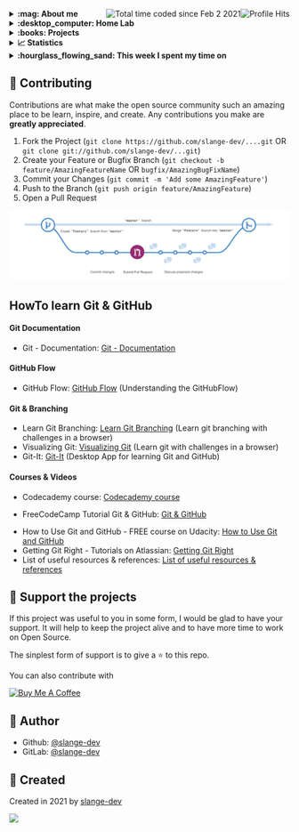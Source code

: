 <img align="right" alt="Profile Hits" src="https://komarev.com/ghpvc/?username=slange-dev&style=flat-square"> <a href="https://wakatime.com/@b9ca06e8-3961-4e7b-89c7-a5697a293916"><img align="right" src="https://wakatime.com/badge/user/b9ca06e8-3961-4e7b-89c7-a5697a293916.svg" alt="Total time coded since Feb 2 2021" /></a>

<details>
  <summary><b> :mag: About me </b></summary>
I work as a Windows and Linux administrator.  </br>
I worked as a Teamleader and Output manager in the section "Mainframe & Output management" for a big insurance company. </br>
I like z/OS Mainframe and old Mainframe systems. </br>
I like to write code in different languages. </br>
</br>
</details>

<details>
  <summary><b> :desktop_computer: Home Lab</b></summary>
I living in the HQ datacenter at server room 127.0.0.1...</br>
and operate various server, services and technologys from here.</br>
</br>
- 1x OpnSense as Firewall/Router (Vlan routing, DHCP relay, Suricata, Firewall) </br>
- 2x Samba PDC/BDC server (PDC/BDC, LDAPS, primary ROOT DNS, DHCP, Print, File) </br>
- 2x PiHole HA server as secondary DNS server </br>
- 1x Squid server as proxy server </br>
- 1x Radius server </br>
- 1x PXE server for automatic OS installations </br>
- 1x NextCloud server </br>
- 1x W-Lan AP(Freifunk) </br>
- 2x Mainframe systems emulated with hercules (OS/VS2 MVS 3.8j Tur(n)key Level 4/5 and z/OS v2.1) </br>
</details>

<details>
  <summary><b> :books: Projects </b></summary>

### Linux projects
  - Automate and hardening Rocky Linux OS v8/9 installations with CIS/CCE rules </br>

### MVS-TK4 Mainframe projects
##### Cobol
  - Making a simple Bank System (Login, Menue, Transfer, Deposit, Withdraw, Show balance, Transaction history, User management) </br>
    with ATM functions in Cobol (No CICS/KICKS) and VSAM files (No DB2) </br>

#### Planned
##### Kicks
  - Create a login in Cobol with KICKS and VSAM files </br>
  - Create a menue/navigation page in Cobol with KICKS and VSAM files </br>
  ##### Full configured MVS-TK4
  - Create a full configured MVS-TK-4 with Kicks (http://www.kicksfortso.com/) </br>
  - Create a full configured MVS-TK-4 with Dodgecics (https://github.com/mainframed/DOGECICS) </br>
### z/OS Mainframe projects
#### Planned
  ##### Trading Bot
  - Making a trading Bot system </br>
</details>

<details>
  <summary><b> 📈 Statistics </b></summary>

[![GitHub stats](https://github-readme-stats.vercel.app/api?username=slange-dev&count_private=true&show_icons=true&theme=dark)](https://github.com/anuraghazra/github-readme-stats)

[![Top languages stats](https://github-readme-stats.vercel.app/api/top-langs/?username=slange-dev&langs_count=20&layout=pie&theme=dark)](https://github.com/anuraghazra/github-readme-stats)

[![Wakatime stats](https://github-readme-stats.vercel.app/api/wakatime?username=slange_dev&langs_count=20&layout=compact&theme=dark)](https://github.com/anuraghazra/github-readme-stats)
</details>

<details>
  <summary><b> :hourglass_flowing_sand: This week I spent my time on </b></summary>
</details>

## :handshake: Contributing

Contributions are what make the open source community such an amazing place to be learn, inspire, and create. Any contributions you make are **greatly appreciated**.

1. Fork the Project (`git clone https://github.com/slange-dev/....git` OR `git clone git://github.com/slange-dev/...git`)
2. Create your Feature or Bugfix Branch (`git checkout -b feature/AmazingFeatureName` OR `bugfix/AmazingBugFixName`)
3. Commit your Changes (`git commit -m 'Add some AmazingFeature'`)
4. Push to the Branch (`git push origin feature/AmazingFeature`)
5. Open a Pull Request

![image](https://github.com/slange-dev/slange-dev/blob/master/github_flow.png?raw=true)

## HowTo learn Git & GitHub

#### Git Documentation
* Git - Documentation: [Git - Documentation](https://git-scm.com/doc)

#### GitHub Flow
* GitHub Flow: [GitHub Flow](https://guides.github.com/introduction/flow/) (Understanding the GitHubFlow)

#### Git & Branching
* Learn Git Branching: [Learn Git Branching](https://learngitbranching.js.org/) (Learn git branching with challenges in a browser)
* Visualizing Git: [Visualizing Git](https://git-school.github.io/visualizing-git/) (Learn git with challenges in a browser)
* Git-It: [Git-It](https://github.com/jlord/git-it-electron) (Desktop App for learning Git and GitHub)

#### Courses & Videos
* Codecademy course: [Codecademy course](https://www.codecademy.com/learn/learn-git)
- FreeCodeCamp Tutorial Git & GitHub: [Git & GitHub](https://www.youtube.com/watch?v=vR-y_2zWrIE&list=PLWKjhJtqVAbkFiqHnNaxpOPhh9tSWMXIF)
* How to Use Git and GitHub - FREE course on Udacity: [How to Use Git and GitHub](https://www.udacity.com/course/how-to-use-git-and-github--ud775#)
* Getting Git Right - Tutorials on Atlassian: [Getting Git Right](https://www.atlassian.com/git)
* List of useful resources & references: [List of useful resources & references](https://gist.github.com/eashish93/3eca6a90fef1ea6e586b7ec211ff72a5)

## :yellow_heart: Support the projects

If this project was useful to you in some form, I would be glad to have your support.  It will help to keep the project alive and to have more time to work on Open Source.

The sinplest form of support is to give a :star: to this repo.

You can also contribute with 

<a href="https://www.buymeacoffee.com/slange.dev" target="_blank">
  <img src="https://www.buymeacoffee.com/assets/img/custom_images/orange_img.png" alt="Buy Me A Coffee" style="height: auto !important;width: auto !important;" >
</a>

## :bust_in_silhouette: Author

* Github: [@slange-dev](https://github.com/slange-dev)
* GitLab: [@slange-dev](https://gitlab.com/slange-dev)

## :rocket: Created

Created in 2021 by [slange-dev](https://github.com/slange-dev)

<!--
**slange-dev/slange-dev** is a ✨ _special_ ✨ repository because its `README.md` (this file) appears on your GitHub profile.
-->

![](https://hit.yhype.me/github/profile?user_id=74963785)
